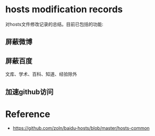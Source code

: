 # hosts modification records
 对hosts文件修改记录的总结。目前已包括的功能:

## 屏蔽微博


## 屏蔽百度

文库、学术、百科、知道、经验除外

## 加速github访问



# Reference
- https://github.com/zoln/baidu-hosts/blob/master/hosts-common
